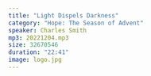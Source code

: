 ```yaml
---
title: "Light Dispels Darkness"
category: "Hope: The Season of Advent"
speaker: Charles Smith
mp3: 20221204.mp3
size: 32670546
duration: "22:41"
image: logo.jpg
---
```

